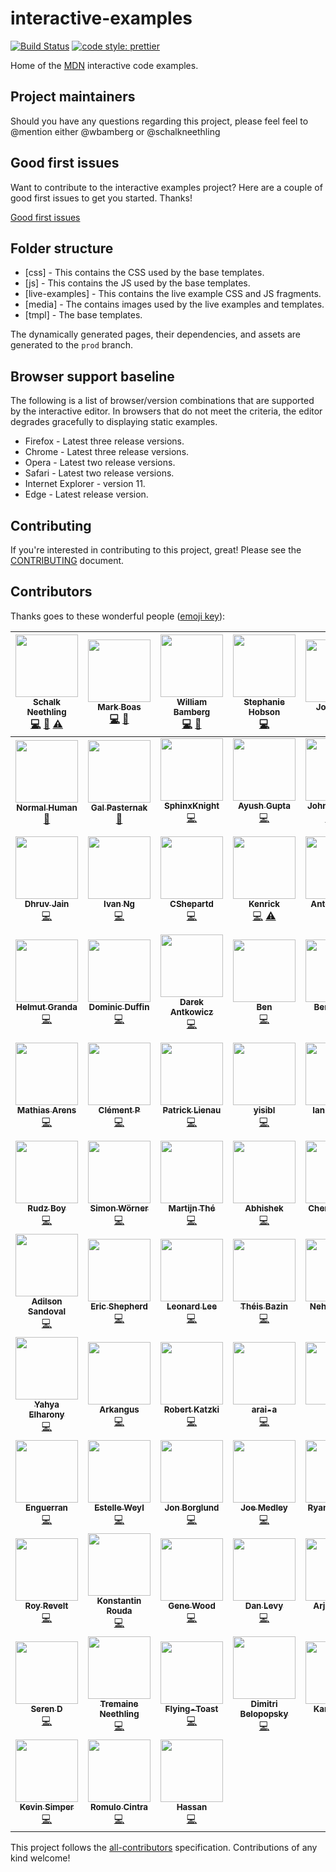 # interactive-examples

[![Build Status](https://travis-ci.org/mdn/interactive-examples.svg?branch=master)](https://travis-ci.org/mdn/interactive-examples)
[![code style: prettier](https://img.shields.io/badge/code_style-prettier-ff69b4.svg?style=flat-square)](https://github.com/prettier/prettier)

Home of the [MDN](https://developer.mozilla.org/) interactive code examples.

## Project maintainers

Should you have any questions regarding this project, please feel feel to @mention either @wbamberg or @schalkneethling

## Good first issues

Want to contribute to the interactive examples project? Here are a couple of good first issues to get you started. Thanks!

[Good first issues](https://github.com/mdn/interactive-examples/issues?q=is%3Aissue+is%3Aopen+sort%3Aupdated-desc+label%3A%22example+needed%22+no%3Aassignee)

## Folder structure

-   [css] - This contains the CSS used by the base templates.
-   [js] - This contains the JS used by the base templates.
-   [live-examples] - This contains the live example CSS and JS fragments.
-   [media] - The contains images used by the live examples and templates.
-   [tmpl] - The base templates.

The dynamically generated pages, their dependencies, and assets are generated to the `prod` branch.

## Browser support baseline

The following is a list of browser/version combinations that are supported by the interactive editor. In browsers that do not meet the criteria, the editor degrades gracefully to displaying static examples.

-   Firefox - Latest three release versions.
-   Chrome - Latest three release versions.
-   Opera - Latest two release versions.
-   Safari - Latest two release versions.
-   Internet Explorer - version 11.
-   Edge - Latest release version.

## Contributing

If you're interested in contributing to this project, great! Please see the [CONTRIBUTING](CONTRIBUTING.md) document.

## Contributors

Thanks goes to these wonderful people ([emoji key](https://github.com/kentcdodds/all-contributors#emoji-key)):

<!-- ALL-CONTRIBUTORS-LIST:START - Do not remove or modify this section -->
<!-- prettier-ignore -->
| [<img src="https://avatars3.githubusercontent.com/u/10350960?s=460&v=4" width="100px;"/><br /><sub><b>Schalk Neethling</b></sub>](https://github.com/schalkneethling)<br />[💻](https://github.com/mdn/interactive-examples/commits?author=schalkneethling "Code") [📖](https://github.com/mdn/interactive-examples/commits?author=schalkneethling "Documentation") [⚠️](https://github.com/mdn/interactive-examples/commits?author=schalkneethling "Tests") | [<img src="https://avatars3.githubusercontent.com/u/208756?s=460&v=4" width="100px;"/><br /><sub><b>Mark Boas</b></sub>](https://github.com/maboa)<br />[💻](https://github.com/mdn/interactive-examples/commits?author=maboa "Code") [📖](https://github.com/mdn/interactive-examples/commits?author=maboa "Documentation") | [<img src="https://avatars3.githubusercontent.com/u/432915?s=460&v=4" width="100px;"/><br /><sub><b>William Bamberg</b></sub>](https://github.com/wbamberg)<br />[💻](https://github.com/mdn/interactive-examples/commits?author=wbamberg "Code") [📖](https://github.com/mdn/interactive-examples/commits?author=wbamberg "Documentation") | [<img src="https://avatars3.githubusercontent.com/u/854701?s=460&v=4" width="100px;"/><br /><sub><b>Stephanie Hobson</b></sub>](https://github.com/stephaniehobson)<br />[💻](https://github.com/mdn/interactive-examples/commits?author=stephaniehobson "Code") | [<img src="https://avatars3.githubusercontent.com/u/161718?s=460&v=4" width="100px;"/><br /><sub><b>Josh Mize</b></sub>](https://github.com/jgmize)<br />[💻](https://github.com/mdn/interactive-examples/commits?author=jgmize "Code") | [<img src="https://avatars3.githubusercontent.com/u/47647?s=460&v=4" width="100px;"/><br /><sub><b>Chris Mills</b></sub>](https://github.com/chrisdavidmills)<br />[📖](https://github.com/mdn/interactive-examples/commits?author=chrisdavidmills "Documentation") [💻](https://github.com/mdn/interactive-examples/commits?author=chrisdavidmills "Code") | [<img src="https://avatars3.githubusercontent.com/u/58244?s=460&v=4" width="100px;"/><br /><sub><b>Dave Parfitt</b></sub>](https://github.com/metadave)<br />[💻](https://github.com/mdn/interactive-examples/commits?author=metadave "Code") |
| :---: | :---: | :---: | :---: | :---: | :---: | :---: |
| [<img src="https://avatars3.githubusercontent.com/u/13082030?s=460&v=4" width="100px;"/><br /><sub><b>Normal Human</b></sub>](https://github.com/normalhuman)<br />[📖](https://github.com/mdn/interactive-examples/commits?author=normalhuman "Documentation") | [<img src="https://avatars3.githubusercontent.com/u/1783036?s=460&v=4" width="100px;"/><br /><sub><b>Gal Pasternak</b></sub>](https://github.com/galman33)<br />[📖](https://github.com/mdn/interactive-examples/commits?author=galman33 "Documentation") | [<img src="https://avatars3.githubusercontent.com/u/2413436?s=460&v=4" width="100px;"/><br /><sub><b>SphinxKnight</b></sub>](https://github.com/SphinxKnight)<br />[💻](https://github.com/mdn/interactive-examples/commits?author=SphinxKnight "Code") | [<img src="https://avatars3.githubusercontent.com/u/33892472?s=460&v=4" width="100px;"/><br /><sub><b>Ayush Gupta</b></sub>](https://github.com/7ayushgupta)<br />[💻](https://github.com/mdn/interactive-examples/commits?author=7ayushgupta "Code") | [<img src="https://avatars2.githubusercontent.com/u/286017?s=460&v=4" width="100px;"/><br /><sub><b>John Whitlock</b></sub>](https://github.com/jwhitlock)<br />[💻](https://github.com/mdn/interactive-examples/commits?author=jwhitlock "Code") [🚇](#infra-jwhitlock "Infrastructure (Hosting, Build-Tools, etc)") | [<img src="https://avatars2.githubusercontent.com/u/7999073?s=460&v=4" width="100px;"/><br /><sub><b>mfluehr</b></sub>](https://github.com/mfluehr)<br />[💻](https://github.com/mdn/interactive-examples/commits?author=mfluehr "Code") [📖](https://github.com/mdn/interactive-examples/commits?author=mfluehr "Documentation") | [<img src="https://avatars2.githubusercontent.com/u/39191?s=460&v=4" width="100px;"/><br /><sub><b>Paul Irish</b></sub>](https://github.com/paulirish)<br />[💻](https://github.com/mdn/interactive-examples/commits?author=paulirish "Code") |
| [<img src="https://avatars2.githubusercontent.com/u/18121502?s=460&v=4" width="100px;"/><br /><sub><b>Dhruv Jain</b></sub>](https://github.com/maddhruv)<br />[💻](https://github.com/mdn/interactive-examples/commits?author=maddhruv "Code") | [<img src="https://avatars2.githubusercontent.com/u/7613160?s=460&v=4" width="100px;"/><br /><sub><b>Ivan Ng</b></sub>](https://github.com/qwIvan)<br />[💻](https://github.com/mdn/interactive-examples/commits?author=qwIvan "Code") | [<img src="https://avatars2.githubusercontent.com/u/24432753?s=460&v=4" width="100px;"/><br /><sub><b>CShepartd</b></sub>](https://github.com/CShepartd)<br />[💻](https://github.com/mdn/interactive-examples/commits?author=CShepartd "Code") | [<img src="https://avatars3.githubusercontent.com/u/3090380?s=460&v=4" width="100px;"/><br /><sub><b>Kenrick</b></sub>](https://github.com/kenrick95)<br />[💻](https://github.com/mdn/interactive-examples/commits?author=kenrick95 "Code") [⚠️](https://github.com/mdn/interactive-examples/commits?author=kenrick95 "Tests") | [<img src="https://avatars3.githubusercontent.com/u/468752?s=460&v=4" width="100px;"/><br /><sub><b>Anton Boyko</b></sub>](https://github.com/diablero13)<br />[💻](https://github.com/mdn/interactive-examples/commits?author=diablero13 "Code") | [<img src="https://avatars3.githubusercontent.com/u/5341898?s=460&v=4" width="100px;"/><br /><sub><b>Daniel Hickman</b></sub>](https://github.com/danielhickman)<br />[💻](https://github.com/mdn/interactive-examples/commits?author=danielhickman "Code") | [<img src="https://avatars3.githubusercontent.com/u/2764898?s=460&v=4" width="100px;"/><br /><sub><b>Rachel Andrew</b></sub>](https://github.com/rachelandrew)<br />[💻](https://github.com/mdn/interactive-examples/commits?author=rachelandrew "Code") |
| [<img src="https://avatars3.githubusercontent.com/u/82293?s=460&v=4" width="100px;"/><br /><sub><b>Helmut Granda</b></sub>](https://github.com/helmutgranda)<br />[💻](https://github.com/mdn/interactive-examples/commits?author=helmutgranda "Code") | [<img src="https://avatars3.githubusercontent.com/u/26224873?s=460&v=4" width="100px;"/><br /><sub><b>Dominic Duffin</b></sub>](https://github.com/dominicduffin1)<br />[💻](https://github.com/mdn/interactive-examples/commits?author=dominicduffin1 "Code") | [<img src="https://avatars3.githubusercontent.com/u/9683586?s=460&v=4" width="100px;"/><br /><sub><b>Darek Antkowicz</b></sub>](https://github.com/d7ark)<br />[💻](https://github.com/mdn/interactive-examples/commits?author=d7ark "Code") | [<img src="https://avatars3.githubusercontent.com/u/5430077?s=460&v=4" width="100px;"/><br /><sub><b>Ben</b></sub>](https://github.com/bromy)<br />[💻](https://github.com/mdn/interactive-examples/commits?author=bromy "Code") | [<img src="https://avatars3.githubusercontent.com/u/7213889?s=460&v=4" width="100px;"/><br /><sub><b>Ben Stokes</b></sub>](https://github.com/benji1304)<br />[💻](https://github.com/mdn/interactive-examples/commits?author=benji1304 "Code") | [<img src="https://avatars3.githubusercontent.com/u/3917726?s=460&v=4" width="100px;"/><br /><sub><b>Veekas Shrivastava</b></sub>](https://github.com/veekas)<br />[💻](https://github.com/mdn/interactive-examples/commits?author=veekas "Code") | [<img src="https://avatars3.githubusercontent.com/u/23248886?s=460&v=4" width="100px;"/><br /><sub><b>Brian Macdonald</b></sub>](https://github.com/brianlmacdonald)<br />[💻](https://github.com/mdn/interactive-examples/commits?author=brianlmacdonald "Code") |
| [<img src="https://avatars3.githubusercontent.com/u/12428444?s=460&v=4" width="100px;"/><br /><sub><b>Mathias Arens</b></sub>](https://github.com/tatellos)<br />[💻](https://github.com/mdn/interactive-examples/commits?author=tatellos "Code") | [<img src="https://avatars3.githubusercontent.com/u/347244?s=460&v=4" width="100px;"/><br /><sub><b>Clément P</b></sub>](https://github.com/yukulele)<br />[💻](https://github.com/mdn/interactive-examples/commits?author=yukulele "Code") | [<img src="https://avatars3.githubusercontent.com/u/2515134?s=460&v=4" width="100px;"/><br /><sub><b>Patrick Lienau</b></sub>](https://github.com/rozzzly)<br />[💻](https://github.com/mdn/interactive-examples/commits?author=rozzzly "Code") | [<img src="https://avatars3.githubusercontent.com/u/2784308?s=460&v=4" width="100px;"/><br /><sub><b>yisibl</b></sub>](https://github.com/yisibl)<br />[💻](https://github.com/mdn/interactive-examples/commits?author=yisibl "Code") | [<img src="https://avatars3.githubusercontent.com/u/2294248?s=460&v=4" width="100px;"/><br /><sub><b>Ian Sanders</b></sub>](https://github.com/iansan5653)<br />[💻](https://github.com/mdn/interactive-examples/commits?author=iansan5653 "Code") | [<img src="https://avatars3.githubusercontent.com/u/18094289?s=460&v=4" width="100px;"/><br /><sub><b>Nikolay Puzyrev</b></sub>](https://github.com/npuzyrev)<br />[💻](https://github.com/mdn/interactive-examples/commits?author=npuzyrev "Code") | [<img src="https://avatars3.githubusercontent.com/u/1028647?s=460&v=4" width="100px;"/><br /><sub><b>Marek Pepke</b></sub>](https://github.com/pepkin88)<br />[💻](https://github.com/mdn/interactive-examples/commits?author=pepkin88 "Code") |
| [<img src="https://avatars3.githubusercontent.com/u/8886118?s=460&v=4" width="100px;"/><br /><sub><b>Rudz Boy</b></sub>](https://github.com/rudzboy)<br />[💻](https://github.com/mdn/interactive-examples/commits?author=rudzboy "Code") | [<img src="https://avatars3.githubusercontent.com/u/1280142?s=460&v=4" width="100px;"/><br /><sub><b>Simon Wörner</b></sub>](https://github.com/SWW13)<br />[💻](https://github.com/mdn/interactive-examples/commits?author=SWW13 "Code") | [<img src="https://avatars3.githubusercontent.com/u/193881?s=460&v=4" width="100px;"/><br /><sub><b>Martijn Thé</b></sub>](https://github.com/martijnthe)<br />[💻](https://github.com/mdn/interactive-examples/commits?author=martijnthe "Code") | [<img src="https://avatars3.githubusercontent.com/u/20806640?s=460&v=4" width="100px;"/><br /><sub><b>Abhishek</b></sub>](https://github.com/Abhicoding)<br />[💻](https://github.com/mdn/interactive-examples/commits?author=Abhicoding "Code") | [<img src="https://avatars3.githubusercontent.com/u/1461498?s=460&v=4" width="100px;"/><br /><sub><b>Chen Hui Jing</b></sub>](https://github.com/huijing)<br />[💻](https://github.com/mdn/interactive-examples/commits?author=huijing "Code") | [<img src="https://avatars3.githubusercontent.com/u/4010828?s=460&v=4" width="100px;"/><br /><sub><b>Mats Palmgren</b></sub>](https://github.com/MatsPalmgren)<br />[💻](https://github.com/mdn/interactive-examples/commits?author=MatsPalmgren "Code") | [<img src="https://avatars3.githubusercontent.com/u/349114?s=460&v=4" width="100px;"/><br /><sub><b>Florian Scholz</b></sub>](https://github.com/Elchi3)<br />[💻](https://github.com/mdn/interactive-examples/commits?author=Elchi3 "Code") |
| [<img src="https://avatars3.githubusercontent.com/u/4089035?s=460&v=4" width="100px;"/><br /><sub><b>Adilson Sandoval</b></sub>](https://github.com/2alin)<br />[💻](https://github.com/mdn/interactive-examples/commits?author=2alin "Code") | [<img src="https://avatars3.githubusercontent.com/u/1641439?s=460&v=4" width="100px;"/><br /><sub><b>Eric Shepherd</b></sub>](https://github.com/a2sheppy)<br />[💻](https://github.com/mdn/interactive-examples/commits?author=a2sheppy "Code") | [<img src="https://avatars3.githubusercontent.com/u/305414?s=460&v=4" width="100px;"/><br /><sub><b>Leonard Lee</b></sub>](https://github.com/sheeeng)<br />[💻](https://github.com/mdn/interactive-examples/commits?author=sheeeng "Code") | [<img src="https://avatars3.githubusercontent.com/u/9104039?s=460&v=4" width="100px;"/><br /><sub><b>Théis Bazin</b></sub>](https://github.com/tbazin)<br />[💻](https://github.com/mdn/interactive-examples/commits?author=tbazin "Code") | [<img src="https://avatars3.githubusercontent.com/u/4323265?s=460&v=4" width="100px;"/><br /><sub><b>Neha Nupoor</b></sub>](https://github.com/nnupoor)<br />[💻](https://github.com/mdn/interactive-examples/commits?author=nnupoor "Code") | [<img src="https://avatars3.githubusercontent.com/u/334191?s=460&v=4" width="100px;"/><br /><sub><b>Stephan Max</b></sub>](https://github.com/stephanmax)<br />[💻](https://github.com/mdn/interactive-examples/commits?author=stephanmax "Code") | [<img src="https://avatars3.githubusercontent.com/u/1336590?s=460&v=4" width="100px;"/><br /><sub><b>Christian Stuff</b></sub>](https://github.com/Regaddi)<br />[💻](https://github.com/mdn/interactive-examples/commits?author=Regaddi "Code") |
| [<img src="https://avatars3.githubusercontent.com/u/16986422?s=460&v=4" width="100px;"/><br /><sub><b>Yahya Elharony</b></sub>](https://github.com/elharony)<br />[💻](https://github.com/mdn/interactive-examples/commits?author=elharony "Code") | [<img src="https://avatars3.githubusercontent.com/u/40596006?s=460&v=4" width="100px;"/><br /><sub><b>Arkangus</b></sub>](https://github.com/Arkangus)<br />[💻](https://github.com/mdn/interactive-examples/commits?author=Arkangus "Code") | [<img src="https://avatars3.githubusercontent.com/u/840022?s=460&v=4" width="100px;"/><br /><sub><b>Robert Katzki</b></sub>](https://github.com/ro-ka)<br />[💻](https://github.com/mdn/interactive-examples/commits?author=ro-ka "Code") | [<img src="https://avatars3.githubusercontent.com/u/6299746?s=460&v=4" width="100px;"/><br /><sub><b>arai-a</b></sub>](https://github.com/arai-a)<br />[💻](https://github.com/mdn/interactive-examples/commits?author=arai-a "Code") | [<img src="https://avatars3.githubusercontent.com/u/7243749?s=460&v=4" width="100px;"/><br /><sub><b>daGo</b></sub>](https://github.com/dagolinuxoid)<br />[💻](https://github.com/mdn/interactive-examples/commits?author=dagolinuxoid "Code") | [<img src="https://avatars3.githubusercontent.com/u/10671879?s=460&v=4" width="100px;"/><br /><sub><b>Max Donchenko</b></sub>](https://github.com/goodwin64)<br />[💻](https://github.com/mdn/interactive-examples/commits?author=goodwin64 "Code") | [<img src="https://avatars3.githubusercontent.com/u/8072522?s=460&v=4" width="100px;"/><br /><sub><b>Taylor Hunt</b></sub>](https://github.com/tigt)<br />[💻](https://github.com/mdn/interactive-examples/commits?author=tigt "Code") |
| [<img src="https://avatars3.githubusercontent.com/u/701648?s=460&v=4" width="100px;"/><br /><sub><b>Enguerran</b></sub>](https://github.com/enguerran)<br />[💻](https://github.com/mdn/interactive-examples/commits?author=enguerran "Code") | [<img src="https://avatars3.githubusercontent.com/u/69888?s=460&v=4" width="100px;"/><br /><sub><b>Estelle Weyl</b></sub>](https://github.com/estelle)<br />[💻](https://github.com/mdn/interactive-examples/commits?author=estelle "Code") | [<img src="https://avatars3.githubusercontent.com/u/359525?s=460&v=4" width="100px;"/><br /><sub><b>Jon Borglund</b></sub>](https://github.com/Row)<br />[💻](https://github.com/mdn/interactive-examples/commits?author=Row "Code") | [<img src="https://avatars3.githubusercontent.com/u/8204171?s=460&v=4" width="100px;"/><br /><sub><b>Joe Medley</b></sub>](https://github.com/jpmedley)<br />[💻](https://github.com/mdn/interactive-examples/commits?author=jpmedley "Code") | [<img src="https://avatars3.githubusercontent.com/u/3743693?s=460&v=4" width="100px;"/><br /><sub><b>Ryan Johnson</b></sub>](https://github.com/escattone)<br />[💻](https://github.com/mdn/interactive-examples/commits?author=escattone "Code") | [<img src="https://avatars3.githubusercontent.com/u/192346?s=460&v=4" width="100px;"/><br /><sub><b>Irene Smith</b></sub>](https://github.com/irenesmith)<br />[💻](https://github.com/mdn/interactive-examples/commits?author=irenesmith "Code") | [<img src="https://avatars3.githubusercontent.com/u/16426195?s=460&v=4" width="100px;"/><br /><sub><b>Melissa</b></sub>](https://github.com/meowwwls)<br />[💻](https://github.com/mdn/interactive-examples/commits?author=meowwwls "Code") |
| [<img src="https://avatars3.githubusercontent.com/u/8344688?s=460&v=4" width="100px;"/><br /><sub><b>Roy Revelt</b></sub>](https://github.com/revelt)<br />[💻](https://github.com/mdn/interactive-examples/commits?author=revelt "Code") | [<img src="https://avatars3.githubusercontent.com/u/7681999?s=460&v=4" width="100px;"/><br /><sub><b>Konstantin Rouda</b></sub>](https://github.com/Konrud)<br />[💻](https://github.com/mdn/interactive-examples/commits?author=Konrud "Code") | [<img src="https://avatars3.githubusercontent.com/u/1134034?s=460&v=4" width="100px;"/><br /><sub><b>Gene Wood</b></sub>](https://github.com/gene1wood)<br />[💻](https://github.com/mdn/interactive-examples/commits?author=gene1wood "Code") | [<img src="https://avatars3.githubusercontent.com/u/397632?s=460&v=4" width="100px;"/><br /><sub><b>Dan Levy</b></sub>](https://github.com/justsml)<br />[💻](https://github.com/mdn/interactive-examples/commits?author=justsml "Code") | [<img src="https://avatars3.githubusercontent.com/u/949774?s=460&v=4" width="100px;"/><br /><sub><b>Arjan Einbu</b></sub>](https://github.com/aeinbu)<br />[💻](https://github.com/mdn/interactive-examples/commits?author=aeinbu "Code") | [<img src="https://avatars3.githubusercontent.com/u/31631573?s=460&v=4" width="100px;"/><br /><sub><b>Solomon Jones</b></sub>](https://github.com/eszjay)<br />[💻](https://github.com/mdn/interactive-examples/commits?author=eszjay "Code") | [<img src="https://avatars3.githubusercontent.com/u/16004130?s=460&v=4" width="100px;"/><br /><sub><b>Olle Lauri Boström</b></sub>](https://github.com/ollelauribostrom)<br />[💻](https://github.com/mdn/interactive-examples/commits?author=ollelauribostrom "Code") |
| [<img src="https://avatars3.githubusercontent.com/u/9624541?s=460&v=4" width="100px;"/><br /><sub><b>Seren D</b></sub>](https://github.com/ninjanails)<br />[💻](https://github.com/mdn/interactive-examples/commits?author=ninjanails "Code") | [<img src="https://avatars3.githubusercontent.com/u/23447760?s=460&v=4" width="100px;"/><br /><sub><b>Tremaine Neethling</b></sub>](https://github.com/TremaineNeethling)<br />[💻](https://github.com/mdn/interactive-examples/commits?author=TremaineNeethling "Code") | [<img src="https://avatars3.githubusercontent.com/u/38232168?s=460&v=4" width="100px;"/><br /><sub><b>Flying-Toast</b></sub>](https://github.com/Flying-Toast)<br />[💻](https://github.com/mdn/interactive-examples/commits?author=Flying-Toast "Code") | [<img src="https://avatars3.githubusercontent.com/u/3752363?s=460&v=4" width="100px;"/><br /><sub><b>Dimitri Belopopsky</b></sub>](https://github.com/ShadowMitia)<br />[💻](https://github.com/mdn/interactive-examples/commits?author=ShadowMitia "Code") | [<img src="https://avatars3.githubusercontent.com/u/170719?s=460&v=4" width="100px;"/><br /><sub><b>Karl Stolley</b></sub>](https://github.com/karlstolley)<br />[💻](https://github.com/mdn/interactive-examples/commits?author=karlstolley "Code") | [<img src="https://avatars3.githubusercontent.com/u/1167181?s=460&v=4" width="100px;"/><br /><sub><b>Liz Lawley</b></sub>](https://github.com/mamamusings)<br />[💻](https://github.com/mdn/interactive-examples/commits?author=mamamusings "Code") | [<img src="https://avatars3.githubusercontent.com/u/426803?s=460&v=4" width="100px;"/><br /><sub><b>Daniel Holbert</b></sub>](https://github.com/dholbert)<br />[💻](https://github.com/mdn/interactive-examples/commits?author=dholbert "Code") |
| [<img src="https://avatars3.githubusercontent.com/u/1126497?s=460&v=4" width="100px;"/><br /><sub><b>Kevin Simper</b></sub>](https://github.com/kevinsimper)<br />[💻](https://github.com/mdn/interactive-examples/commits?author=kevinsimper "Code") | [<img src="https://avatars3.githubusercontent.com/u/1572026?s=460&v=4" width="100px;"/><br /><sub><b>Romulo Cintra</b></sub>](https://github.com/romulocintra)<br />[💻](https://github.com/mdn/interactive-examples/commits?author=romulocintra "Code") | [<img src="https://avatars3.githubusercontent.com/u/18748390?s=460&v=4" width="100px;"/><br /><sub><b>Hassan</b></sub>](https://github.com/ichthub)<br />[💻](https://github.com/mdn/interactive-examples/commits?author=ichthub "Code") |
<!-- ALL-CONTRIBUTORS-LIST:END -->

This project follows the [all-contributors](https://github.com/kentcdodds/all-contributors) specification. Contributions of any kind welcome!
